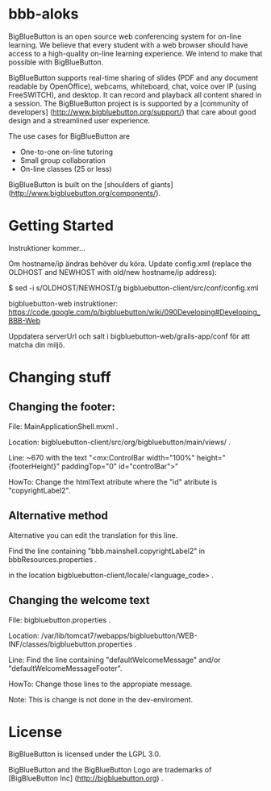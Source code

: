 bbb-aloks
=============
BigBlueButton is an open source web conferencing system for on-line learning.  We believe that every student with a web browser should have access to a high-quality on-line learning experience.  We intend to make that possible with BigBlueButton. 

BigBlueButton supports real-time sharing of slides (PDF and any document readable by OpenOffice), webcams, whiteboard, chat, voice over IP (using FreeSWITCH), and desktop. It can record and playback all content shared in a session.  The BigBlueButton project is is supported by a [community of developers] (http://www.bigbluebutton.org/support/) that care about good design and a streamlined user experience. 

The use cases for BigBlueButton are
  * One-to-one on-line tutoring
  * Small group collaboration 
  * On-line classes (25 or less)

BigBlueButton is built on the [shoulders of giants] (http://www.bigbluebutton.org/components/).

Getting Started
===============
Instruktioner kommer...

Om hostname/ip ändras behöver du köra. Update config.xml (replace the OLDHOST and NEWHOST with old/new hostname/ip address):

$ sed -i s/OLDHOST/NEWHOST/g bigbluebutton-client/src/conf/config.xml

bigbluebutton-web instruktioner: https://code.google.com/p/bigbluebutton/wiki/090Developing#Developing_BBB-Web

Uppdatera serverUrl och salt i bigbluebutton-web/grails-app/conf för att matcha din miljö.

Changing stuff
==============

Changing the footer:
--------------------
File: MainApplicationShell.mxml .

Location: bigbluebutton-client/src/org/bigbluebutton/main/views/ .

Line: ~670 with the text "\<mx:ControlBar width="100%" height="{footerHeight}" paddingTop="0" id="controlBar"\>"

HowTo: Change the htmlText atribute where the "id" atribute is "copyrightLabel2".

Alternative method
------------------
Alternative you can edit the translation for this line.

Find the line containing "bbb.mainshell.copyrightLabel2" in bbbResources.properties .

in the location bigbluebutton-client/locale/\<language_code\> .

Changing the welcome text
-------------------------
File: bigbluebutton.properties .

Location: /var/lib/tomcat7/webapps/bigbluebutton/WEB-INF/classes/bigbluebutton.properties .

Line: Find the line containing "defaultWelcomeMessage" and/or "defaultWelcomeMessageFooter".

HowTo: Change those lines to the appropiate message.

Note: This is change is not done in the dev-enviroment.

License
=======
BigBlueButton is licensed under the LGPL 3.0.

BigBlueButton and the BigBlueButton Logo are trademarks of [BigBlueButton Inc] (http://bigbluebutton.org) .

